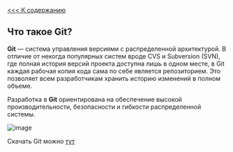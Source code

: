 [<<< К содержанию](readme.md)

## Что такое Git?

**Git** — система управления версиями с распределенной архитектурой. В отличие от некогда популярных систем вроде CVS и Subversion (SVN), где полная история версий проекта доступна лишь в одном месте, в Git каждая рабочая копия кода сама по себе является репозиторием. Это позволяет всем разработчикам хранить историю изменений в полном объеме.

Разработка в **Git** ориентирована на обеспечение высокой производительности, безопасности и гибкости распределенной системы.

![image](https://avatars.mds.yandex.net/i?id=9801517653987e024509feb6450020e5d268bb2a-10036291-images-thumbs&n=13 "image")

Скачать Git можно [тут](https://git-scm.com/)